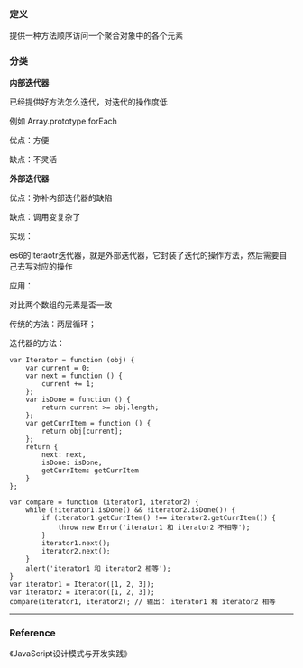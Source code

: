 ### 定义
提供一种方法顺序访问一个聚合对象中的各个元素

### 分类

**内部迭代器**

已经提供好方法怎么迭代，对迭代的操作度低

例如 Array.prototype.forEach

优点：方便

缺点：不灵活

**外部迭代器**

优点：弥补内部迭代器的缺陷

缺点：调用变复杂了

实现：

es6的Iteraotr迭代器，就是外部迭代器，它封装了迭代的操作方法，然后需要自己去写对应的操作

应用：

对比两个数组的元素是否一致

传统的方法：两层循环；

迭代器的方法：

```
var Iterator = function (obj) {
    var current = 0;
    var next = function () {
        current += 1;
    };
    var isDone = function () {
        return current >= obj.length;
    };
    var getCurrItem = function () {
        return obj[current];
    };
    return {
        next: next,
        isDone: isDone,
        getCurrItem: getCurrItem
    }
};

var compare = function (iterator1, iterator2) {
    while (!iterator1.isDone() && !iterator2.isDone()) {
        if (iterator1.getCurrItem() !== iterator2.getCurrItem()) {
            throw new Error('iterator1 和 iterator2 不相等');
        }
        iterator1.next();
        iterator2.next();
    }
    alert('iterator1 和 iterator2 相等');
}
var iterator1 = Iterator([1, 2, 3]);
var iterator2 = Iterator([1, 2, 3]);
compare(iterator1, iterator2); // 输出： iterator1 和 iterator2 相等
```

---

### Reference
《JavaScript设计模式与开发实践》